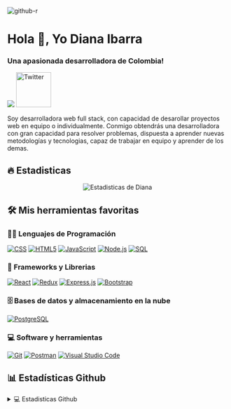 ![github-r](https://user-images.githubusercontent.com/98098873/195180730-fe8c744c-49e6-4d00-a80e-e2aa6e00921e.jpg)

<h1>Hola 👋, Yo Diana Ibarra</h1>
<h3>Una apasionada desarrolladora de Colombia!</h3>

<p>
  <a href="https://github.com/DenverCoder1/readme-typing-svg"><img src="https://readme-typing-svg.herokuapp.com?size=25&center=true&lines=Diana+Ibarra++;+Full-Stack+Web+Developer"></a>   
  <a href="https://www.linkedin.com/in/diana-ang%C3%A9lica-ibarra-parada-a83587236/"><img width="80px" alt="Twitter" title="LinkedIn" src="https://cdn.pixabay.com/photo/2016/11/18/11/16/social-1834011_960_720.png"/></a>
  &#8287;&#8287;&#8287;&#8287;&#8287;
</p>

<p>
Soy desarrolladora web full stack, con capacidad de desarollar proyectos web en equipo o individualmente.
Conmigo obtendrás una desarrolladora con gran capacidad para resolver problemas, dispuesta a aprender nuevas metodologías y tecnologias, capaz de trabajar en equipo y aprender de los demas. 
</p>

## 🔥 Estadisticas

<!-- GitHub Readme Streak Stats - https://github.com/DenverCoder1/github-readme-streak-stats -->
<p align="center">
  <a>
    <img title="🔥 Estadisticas de Diana" alt="Estadisticas de Diana" src="https://github-readme-streak-stats.herokuapp.com/?user=dianaibarra98&theme=monokai-metallian&hide_border=true"/>
  </a>
</p>

## 🛠️ Mis herramientas favoritas

### 👨‍💻 Lenguajes de Programación

<p>
    <a href="#"><img alt="CSS" src="https://img.shields.io/badge/CSS-1572B6.svg?logo=css3&logoColor=white"></a>
    <a href="#"><img alt="HTML5" src="https://img.shields.io/badge/HTML5-E34F26?logo=html5&logoColor=white"></a>
    <a href="#"><img alt="JavaScript" src="https://img.shields.io/badge/JavaScript-F7DF1E.svg?logo=javascript&logoColor=black"></a>
    <a href="#"><img alt="Node.js" src="https://img.shields.io/badge/Node.js-43853D.svg?logo=node.js&logoColor=white"></a>
    <a href="#"><img alt="SQL" src="https://custom-icon-badges.herokuapp.com/badge/SQL-025E8C.svg?logo=database&logoColor=white"></a>
</p>

### 🧰 Frameworks y Librerias

<p>
    <a href="#"><img alt="React" src="https://img.shields.io/badge/React-20232a.svg?logo=react&logoColor=%2361DAFB"></a>
    <a href="#"><img alt="Redux" src="https://img.shields.io/badge/Redux-593D88?logo=redux&logoColor=white"></a>
    <a href="#"><img alt="Express.js" src="https://img.shields.io/badge/Express.js-404d59.svg?logo=express&logoColor=white"></a>
    <a href="#"><img alt="Bootstrap" src="https://img.shields.io/badge/Bootstrap-7952B3.svg?logo=bootstrap&logoColor=white"></a>
</p>

### 🗄️ Bases de datos y almacenamiento en la nube

<p>
    <a href="#"><img alt="PostgreSQL" src ="https://img.shields.io/badge/PostgreSQL-316192.svg?logo=postgresql&logoColor=white"></a>
</p>

### 💻 Software y herramientas

<p>
    <a href="#"><img alt="Git" src="https://img.shields.io/badge/Git-F05033.svg?logo=git&logoColor=white"></a>
    <a href="#"><img alt="Postman" src="https://img.shields.io/badge/Postman-FF6C37?logo=postman&logoColor=white"></a>
    <a href="#"><img alt="Visual Studio Code" src="https://img.shields.io/badge/Visual%20Studio%20Code-0078d7.svg?logo=visual-studio-code&logoColor=white"></a>
</p>

## 📊 Estadísticas Github

<!-- https://github.com/anuraghazra/github-readme-stats -->
<details> 
  <summary>💻 Estadisticas Github</summary>
  <br/>
    <a href="https://github.com/anuraghazra/github-readme-stats"><img alt="Estadisticas de Diana" src="https://denvercoder1-github-readme-stats.vercel.app/api/?username=dianaibarra98&show_icons=true&count_private=true&theme=react&hide_border=true&bg_color=1F222E&title_color=F85D7F&icon_color=F8D866" height="192px"/></a>
  <a href="https://github.com/anuraghazra/github-readme-stats"><img alt="Lenguajes que utiliza Diana" src="https://github-readme-stats.vercel.app/api/top-langs/?username=dianaibarra98&langs_count=8&layout=compact&theme=react&hide_border=true&bg_color=1F222E&title_color=F85D7F&icon_color=F8D866&hide=Jupyter%20Notebook" height="192px"/></a>
  <br/>
  <b>Nota:</b> La estadistica es solo una medida y no refleja necesariamente todas mis habilidades en los distintos lenguajes.
</details>


